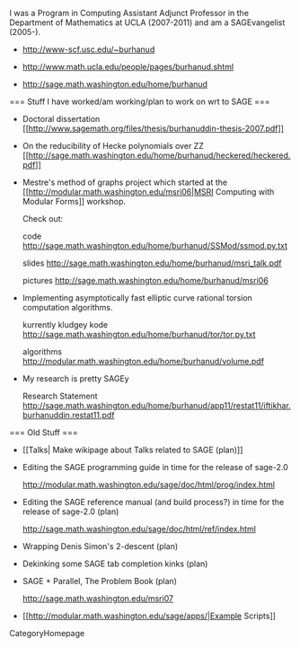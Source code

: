 I was a Program in Computing Assistant Adjunct Professor in the Department of Mathematics at UCLA (2007-2011) and am a SAGEvangelist (2005-).

  - http://www-scf.usc.edu/~burhanud   

  - http://www.math.ucla.edu/people/pages/burhanud.shtml
  
  - http://sage.math.washington.edu/home/burhanud


=== Stuff I have worked/am working/plan to work on wrt to SAGE ===

* Doctoral dissertation [[http://www.sagemath.org/files/thesis/burhanuddin-thesis-2007.pdf]]

* On the reducibility of Hecke polynomials over ZZ [[http://sage.math.washington.edu/home/burhanud/heckered/heckered.pdf]]


* Mestre's method of graphs project which started at the  [[http://modular.math.washington.edu/msri06|MSRI Computing with Modular Forms]] workshop. 

  Check out: 

    code http://sage.math.washington.edu/home/burhanud/SSMod/ssmod.py.txt

    slides http://sage.math.washington.edu/home/burhanud/msri_talk.pdf 

    pictures http://sage.math.washington.edu/home/burhanud/msri06 

* Implementing asymptotically fast elliptic curve rational torsion computation algorithms. 

  kurrently kludgey kode http://sage.math.washington.edu/home/burhanud/tor/tor.py.txt

  algorithms http://modular.math.washington.edu/home/burhanud/volume.pdf


* My research is pretty SAGEy

  Research Statement http://sage.math.washington.edu/home/burhanud/app11/restat11/iftikhar.burhanuddin.restat11.pdf


=== Old Stuff ===

* [[Talks| Make wikipage about Talks related to SAGE (plan)]]

* Editing the SAGE programming guide in time for the release of sage-2.0

  http://modular.math.washington.edu/sage/doc/html/prog/index.html

* Editing the SAGE reference manual (and build process?) in time for the release of sage-2.0 (plan)

  http://sage.math.washington.edu/sage/doc/html/ref/index.html


* Wrapping Denis Simon's 2-descent (plan)

* Dekinking some SAGE tab completion kinks (plan)

* SAGE + Parallel, The Problem Book (plan)
  
  http://sage.math.washington.edu/msri07

* [[http://modular.math.washington.edu/sage/apps/|Example Scripts]]

CategoryHomepage
